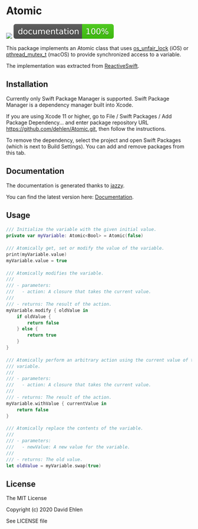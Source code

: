 # Atomic
<img src="https://img.shields.io/badge/supports-Swift%20Package%20Manager-green.svg">
<img src="./docs/badge.svg">

This package implements an Atomic class that uses [os_unfair_lock](https://developer.apple.com/documentation/os/1646466-os_unfair_lock_lock) (iOS) or [pthread_mutex_t](https://pubs.opengroup.org/onlinepubs/007908799/xsh/pthread_mutex_lock.html) (macOS) to provide synchronized access to a variable.

The implementation was extracted from [ReactiveSwift](https://github.com/ReactiveCocoa/ReactiveSwift/blob/master/Sources/Atomic.swift).


## Installation

Currently only Swift Package Manager is supported. 
Swift Package Manager is a dependency manager built into Xcode.

If you are using Xcode 11 or higher, go to File / Swift Packages / Add Package Dependency... and enter package repository URL https://github.com/dehlen/Atomic.git, then follow the instructions.

To remove the dependency, select the project and open Swift Packages (which is next to Build Settings). You can add and remove packages from this tab.

## Documentation
The documentation is generated thanks to [jazzy](https://github.com/realm/jazzy).

You can find the latest version here: [Documentation](./docs).

## Usage
```swift
/// Initialize the variable with the given initial value.
private var myVariable: Atomic<Bool> = Atomic(false)

/// Atomically get, set or modify the value of the variable.
print(myVariable.value)
myVariable.value = true

/// Atomically modifies the variable.
///
/// - parameters:
///   - action: A closure that takes the current value.
///
/// - returns: The result of the action.
myVariable.modify { oldValue in 
    if oldValue {
        return false
    } else {
        return true
    }
}

/// Atomically perform an arbitrary action using the current value of the
/// variable.
///
/// - parameters:
///   - action: A closure that takes the current value.
///
/// - returns: The result of the action.
myVariable.withValue { currentValue in
    return false
}

/// Atomically replace the contents of the variable.
///
/// - parameters:
///   - newValue: A new value for the variable.
///
/// - returns: The old value.
let oldValue = myVariable.swap(true)
```

## License
The MIT License

Copyright (c) 2020 David Ehlen

See LICENSE file

